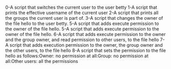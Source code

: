0-A script that switches the current user to the user betty
1-A script that prints the effective username of the current user
2-A script that prints all the groups the current user is part of.
3-A script that changes the owner of the file hello to the user betty.
5-A script that adds execute permission to the owner of the file hello.
5-A script that adds execute permission to the owner of the file hello.
6-A script that adds execute permission to the owner and the group owner, and read permission to other users, to the file hello
7-A script that adds execution permission to the owner, the group owner and the other users, to the file hello
8-A script that sets the permission to the file hello as follows:Owner: no permission at all:Group: no permission at all:Other users: all the permissions
